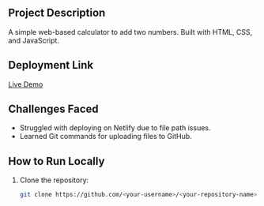 ## Project Description
A simple web-based calculator to add two numbers. Built with HTML, CSS, and JavaScript.

## Deployment Link
[Live Demo](https://calculator-app-drakbobac.netlify.app)

## Challenges Faced
- Struggled with deploying on Netlify due to file path issues.
- Learned Git commands for uploading files to GitHub.

## How to Run Locally
1. Clone the repository:
   ```bash
   git clone https://github.com/<your-username>/<your-repository-name>.git
